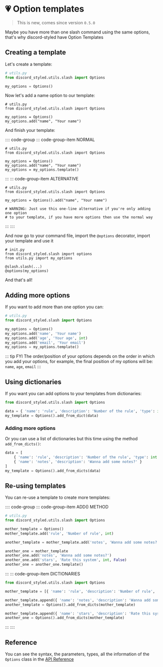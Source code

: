 # 💗 Option templates

> This is new, comes since version `0.5.0`

Maybe you have more than one slash command using the same options, that's why discord-styled have Option Templates

## Creating a template

Let's create a template:

```py
# utils.py
from discord_styled.utils.slash import Options

my_options = Options()
```

Now let's add a name option to our template:

```py{5}
# utils.py
from discord_styled.utils.slash import Options

my_options = Options()
my_options.add("name", "Your name")
```
And finish your template:

:::: code-group
::: code-group-item NORMAL
```py{6}
# utils.py
from discord_styled.utils.slash import Options

my_options = Options()
my_options.add("name", "Your name")
my_options = my_options.template()
```
:::
::: code-group-item ALTERNATIVE
```py{4}
# utils.py
from discord_styled.utils.slash import Options

my_options = Options().add("name", "Your name")

# WARNING: Just use this one-line alternative if you're only adding one option
# to your template, if you have more options then use the normal way
```
:::
::::

And now go to your command file, import the `@options` decorator, import your template and use it

```py{2,3,6}
# init.py
from discord_styled.slash import options
from utils.py import my_options

@slash.slash(...)
@options(my_options)
```

And that's all!

## Adding more options

If you want to add more than one option you can:

```py
# utils.py
from discord_styled.slash import Options

my_options = Options()
my_options.add('name', 'Your name')
my_options.add('age', 'Your age', int)
my_options.add('email', 'Your email')
my_options = my_options.template()
```

::: tip FYI
The order/position of your options depends on the order in which you add your options, for example, the final position of my options will be: `name`, `age`, `email`
:::

## Using dictionaries

If you want you can add options to your templates from dictionaries:

```py
from discord_styled.utils.slash import Options

data = { 'name': 'rule', 'description': 'Number of the rule', 'type': int }
my_template = Options().add_from_dict(data)
```

### Adding more options

Or you can use a list of dictionaries but this time using the method `add_from_dicts()`:

```py
data = [
    { 'name': 'rule', 'description': 'Number of the rule', 'type': int },
    { 'name': 'notes', 'description': 'Wanna add some notes?' }
]
my_template = Options().add_from_dicts(data)
```

## Re-using templates

You can re-use a template to create more templates:

:::: code-group
::: code-group-item ADD() METHOD
```py
# utils.py
from discord_styled.utils.slash import Options

mother_template = Options()
mother_template.add('rule', 'Number of rule', int)

another_template = mother_template.add('notes', 'Wanna add some notes?')

another_one = mother_template
another_one.add('notes', 'Wanna add some notes?')
another_one.add('stars', 'Rate this system', int, False)
another_one = another_one.template()
```
:::
::: code-group-item DICTIONARIES
```py
from discord_styled.utils.slash import Options

mother_template = [{ 'name': 'rule', 'description': 'Number of rule', 'type': int }]

mother_template.append({ 'name': 'notes', 'description': 'Wanna add some notes?' })
another_template = Options().add_from_dicts(mother_template)

mother_template.append({ 'name': 'stars', 'description': 'Rate this system','type': int, 'required': False})
another_one = Options().add_from_dicts(mother_template)
```
:::
::::

## Reference

You can see the syntax, the parameters, types, all the information of the `Options` class in the [API Reference](./api/utils/options.md)